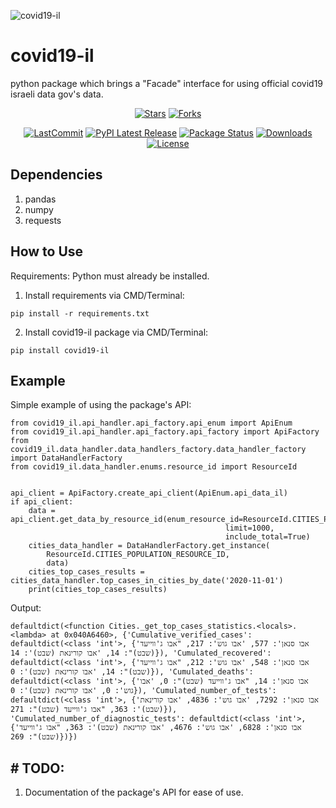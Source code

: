 ![covid19-il](https://raw.githubusercontent.com/natylaza89/covid19_il/main/pic/covid19_il_banner.png)

# covid19-il
python package which brings a "Facade" interface for using official covid19 israeli data gov's data.

<div align="center">

[![Stars](https://img.shields.io/github/stars/natylaza89/covid19-il?style=social)](https://pepy.tech/project/covid19-il)
[![Forks](https://img.shields.io/github/forks/natylaza89/covid19-il?style=social)](https://pepy.tech/project/covid19-il)

[![LastCommit](https://img.shields.io/github/last-commit/natylaza89/covid19-il/main)](https://pepy.tech/project/covid19-il)
[![PyPI Latest Release](https://img.shields.io/pypi/v/covid19-il.svg)](https://pypi.org/project/covid19-il/)
[![Package Status](https://img.shields.io/pypi/status/pandas.svg)](https://pypi.org/project/covid19-il/)
[![Downloads](https://img.shields.io/pypi/dm/covid19-il)](https://pepy.tech/project/covid19-il)
[![License](https://img.shields.io/pypi/l/covid19-il.svg)](https://github.com/natylaza89/covid19_il/blob/main/LICENSE)
</div>

## Dependencies
1. pandas
2. numpy
3. requests

## How to Use
Requirements: Python must already be installed.
1. Install requirements via CMD/Terminal:
```
pip install -r requirements.txt
```
2. Install covid19-il package via CMD/Terminal:
```
pip install covid19-il
```

## Example
Simple example of using the package's API:
```
from covid19_il.api_handler.api_factory.api_enum import ApiEnum
from covid19_il.api_handler.api_factory.api_factory import ApiFactory
from covid19_il.data_handler.data_handlers_factory.data_handler_factory import DataHandlerFactory
from covid19_il.data_handler.enums.resource_id import ResourceId


api_client = ApiFactory.create_api_client(ApiEnum.api_data_il)
if api_client:
    data = api_client.get_data_by_resource_id(enum_resource_id=ResourceId.CITIES_POPULATION_RESOURCE_ID,
                                                limit=1000,
                                                include_total=True)
    cities_data_handler = DataHandlerFactory.get_instance(
        ResourceId.CITIES_POPULATION_RESOURCE_ID,
        data)
    cities_top_cases_results = cities_data_handler.top_cases_in_cities_by_date('2020-11-01')
    print(cities_top_cases_results)
```

Output:
```
defaultdict(<function Cities._get_top_cases_statistics.<locals>.<lambda> at 0x040A6460>, {'Cumulative_verified_cases': defaultdict(<class 'int'>, {'אבו סנאן': 577, 'אבו גוש': 217, "אבו ג'ווייעד (שבט)": 14, 'אבו קורינאת (שבט)': 14}), 'Cumulated_recovered': defaultdict(<class 'int'>, {'אבו סנאן': 548, 'אבו גוש': 212, "אבו ג'ווייעד (שבט)": 14, 'אבו קורינאת (שבט)': 0}), 'Cumulated_deaths': defaultdict(<class 'int'>, {'אבו סנאן': 14, "אבו ג'ווייעד (שבט)": 0, 'אבו גוש': 0, 'אבו קורינאת (שבט)': 0}), 'Cumulated_number_of_tests': defaultdict(<class 'int'>, {'אבו סנאן': 7292, 'אבו גוש': 4836, 'אבו קורינאת (שבט)': 363, "אבו ג'ווייעד (שבט)": 271}), 'Cumulated_number_of_diagnostic_tests': defaultdict(<class 'int'>, {'אבו סנאן': 6828, 'אבו גוש': 4676, 'אבו קורינאת (שבט)': 363, "אבו ג'ווייעד (שבט)": 269})})

```
## # TODO:
1. Documentation of the package's API for ease of use.